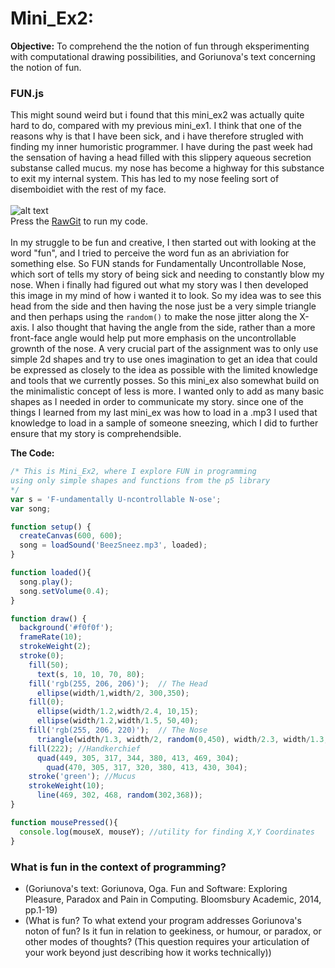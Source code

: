 # Mini_Ex2:
**Objective:**
To comprehend the the notion of fun through eksperimenting
with computational drawing possibilities, and Goriunova's text concerning the notion of fun.

### FUN.js
This might sound weird but i found that this mini_ex2 was actually quite hard to do, 
compared with my previous mini_ex1. I think that one of the reasons why is that I have been sick, 
and i have therefore strugled with finding my inner humoristic programmer. I have during the past week had the sensation of having a head filled with this slippery aqueous secretion substanse called mucus. my nose has become a highway for this substance to exit my internal system. This has led to my nose feeling sort of disemboidiet with the rest of my face. 
</br>
</br>
![alt text](https://github.com/Pacour/Aesthetic_Programming_2018/blob/master/Mini_Ex2/Screen%20Shot%202018-02-18%20at%2023.39.53.png "Logo Title Text 1")
</br>
Press the [RawGit](https://cdn.rawgit.com/Pacour/Aesthetic_Programming_2018/9af8329a/Mini_Ex2/Source/index.html) to run my code.
</br>
</br>
In my struggle to be fun and creative, I then started out with looking at the word "fun", and I tried to perceive the word fun as an abriviation for something else. So FUN stands for Fundamentally Uncontrollable Nose, which sort of tells my story of being sick and needing to constantly blow my nose. When i finally had figured out what my story was I then developed this image in my mind of how i wanted it to look. So my idea was to see this head from the side and then having the nose just be a very simple triangle and then perhaps using the ```random()``` to make the nose jitter along the X-axis. I also thought that having the angle from the side, rather than a more front-face angle would help put more emphasis on the uncontrollable grownth of the nose. A very crucial part of the assignment was to only use simple 2d shapes and try to use ones imagination to get an idea that could be expressed as closely to the idea as possible with the limited knowledge and tools that we currently posses. So this mini_ex also somewhat build on the minimalistic concept of less is more. I wanted only to add as many basic shapes as I needed in order to communicate my story. since one of the things I learned from my last mini_ex was how to load in a .mp3 I used that knowledge to load in a sample of someone sneezing, which I did to further ensure that my story is comprehendsible.

**The Code:**
```javascript
/* This is Mini_Ex2, where I explore FUN in programming
using only simple shapes and functions from the p5 library
*/
var s = 'F-undamentally U-ncontrollable N-ose';
var song;

function setup() {
  createCanvas(600, 600);
  song = loadSound('BeezSneez.mp3', loaded);
}

function loaded(){
  song.play();
  song.setVolume(0.4);
}

function draw() {
  background('#f0f0f');
  frameRate(10);
  strokeWeight(2);
  stroke(0);
    fill(50);
      text(s, 10, 10, 70, 80);
    fill('rgb(255, 206, 206)');  // The Head
      ellipse(width/1,width/2, 300,350);
    fill(0);
      ellipse(width/1.2,width/2.4, 10,15);
      ellipse(width/1.2,width/1.5, 50,40);
    fill('rgb(255, 206, 220)');  // The Nose
      triangle(width/1.3, width/2, random(0,450), width/2.3, width/1.3, width/2.5);
    fill(222); //Handkerchief
      quad(449, 305, 317, 344, 380, 413, 469, 304);
        quad(470, 305, 317, 320, 380, 413, 430, 304);
    stroke('green'); //Mucus
    strokeWeight(10);
      line(469, 302, 468, random(302,368));
}

function mousePressed(){
  console.log(mouseX, mouseY); //utility for finding X,Y Coordinates
}
```
### What is fun in the context of programming?
- (Goriunova's text: Goriunova, Oga. Fun and Software: Exploring Pleasure, Paradox and Pain in Computing. Bloomsbury Academic, 2014, pp.1-19)
- (What is fun? To what extend your program addresses Goriunova's noton of fun? Is it fun in relation to geekiness, or humour, or paradox, or other modes of thoughts? (This question requires your articulation of your work beyond just describing how it works technically))

  
